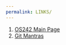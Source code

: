 ```yaml
---
permalink: LINKS/
---
```

1. [OS242 Main Page](https://os.vlsm.org/)
2. [Git Mantras](https://doit.vlsm.org/047.html)

